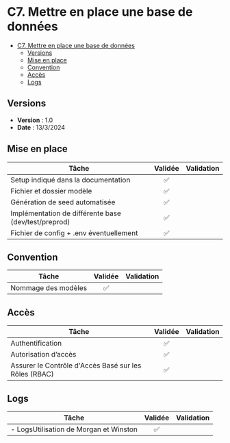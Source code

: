 # C7. Mettre en place une base de données

- [C7. Mettre en place une base de données](#c7-mettre-en-place-une-base-de-données)
  - [Versions](#versions)
  - [Mise en place](#mise-en-place)
  - [Convention](#convention)
  - [Accès](#accès)
  - [Logs](#logs)

## Versions

- **Version** : 1.0
- **Date** : 13/3/2024

## Mise en place

| Tâche                                                | Validée | Validation |
| ---------------------------------------------------- | :-----: | ---------- |
| Setup indiqué dans la documentation                  |   ✅    |            |
| Fichier et dossier modèle                            |   ✅    |            |
| Génération de seed automatisée                       |   ✅    |            |
| Implémentation de différente base (dev/test/preprod) |   ✅    |            |
| Fichier de config + .env éventuellement              |   ✅    |            |

## Convention

| Tâche               | Validée | Validation |
| ------------------- | :-----: | ---------- |
| Nommage des modèles |   ✅    |            |

## Accès

| Tâche                                                 | Validée | Validation |
| ----------------------------------------------------- | :-----: | ---------- |
| Authentification                                      |   ✅    |            |
| Autorisation d’accès                                  |   ✅    |            |
| Assurer le Contrôle d'Accès Basé sur les Rôles (RBAC) |   ✅    |            |

## Logs

| Tâche                                  | Validée | Validation |
| -------------------------------------- | :-----: | ---------- |
| - LogsUtilisation de Morgan et Winston |   ✅    |            |
